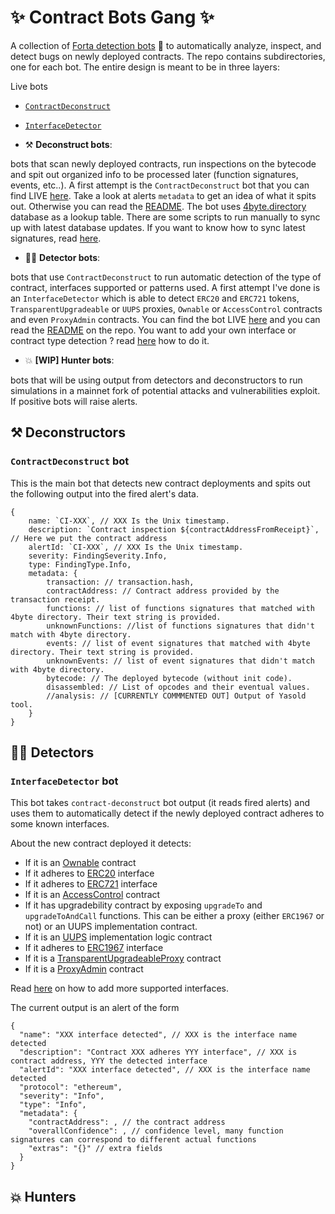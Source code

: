 # :sparkles: Contract Bots Gang :sparkles: 

A collection of [Forta detection bots](https://docs.forta.network/en/latest/quickstart/) :robot: to automatically analyze, inspect, and detect bugs on newly deployed contracts. The repo contains subdirectories, one for each bot. The entire design is meant to be in three layers:

Live bots
- [`ContractDeconstruct`](https://explorer.forta.network/agent/0x9703bb3bf08bc89e6d0fd273fa995c32f75e8998c314bafdafcfe2491678f083)
- [`InterfaceDetector`](https://explorer.forta.network/agent/0xf75be156b17977784d5f4bfd7a2d3b06f412b7cb6bb71fdf79a75725bf7b01e9)

- :hammer_and_pick: **Deconstruct bots**: 

bots that scan newly deployed contracts, run inspections on the bytecode and spit out organized info to be processed later (function signatures, events, etc..). A first attempt is the `ContractDeconstruct` bot that you can find LIVE [here](https://explorer.forta.network/agent/0x9703bb3bf08bc89e6d0fd273fa995c32f75e8998c314bafdafcfe2491678f083). Take a look at alerts `metadata` to get an idea of what it spits out. Otherwise you can read the [README](https://github.com/OpenZeppelin/contract-bots-gang/tree/master/contract-deconstruct#contractdeconstruct). The bot uses [4byte.directory](https://www.4byte.directory/) database as a lookup table.  There are some scripts to run manually to sync up with latest database updates. If you want to know how to sync latest signatures, read [here](https://github.com/OpenZeppelin/contract-bots-gang/tree/master/contract-deconstruct#sync-with-4byte-directory).

- :male_detective: **Detector bots**: 

bots that use `ContractDeconstruct` to run automatic detection of the type of contract, interfaces supported or patterns used. A first attempt I've done is an `InterfaceDetector` which is able to detect `ERC20` and `ERC721` tokens, `TransparentUpgradeable` or `UUPS` proxies, `Ownable` or `AccessControl` contracts and even `ProxyAdmin` contracts.  You can find the bot LIVE [here](https://explorer.forta.network/agent/0xf75be156b17977784d5f4bfd7a2d3b06f412b7cb6bb71fdf79a75725bf7b01e9) and you can read the [README]() on the repo. You want to add your own interface or contract type detection ? read [here](https://github.com/OpenZeppelin/contract-bots-gang/tree/master/interface-detector#interface-detector) how to do it.

- :boom: **[WIP] Hunter bots**: 

bots that will be using output from detectors and deconstructors to run simulations in a mainnet fork of potential attacks and vulnerabilities exploit. If positive  bots will raise alerts.

## :hammer_and_pick: Deconstructors

### `ContractDeconstruct` bot

This is the main bot that detects new contract deployments and spits out the following output into the fired alert's data.

```
{
    name: `CI-XXX`, // XXX Is the Unix timestamp.
    description: `Contract inspection ${contractAddressFromReceipt}`, // Here we put the contract address
    alertId: `CI-XXX`, // XXX Is the Unix timestamp.
    severity: FindingSeverity.Info,
    type: FindingType.Info,
    metadata: {
        transaction: // transaction.hash,
        contractAddress: // Contract address provided by the transaction receipt.
        functions: // list of functions signatures that matched with 4byte directory. Their text string is provided.
        unknownFunctions: //list of functions signatures that didn't match with 4byte directory.
        events: // list of event signatures that matched with 4byte directory. Their text string is provided.
        unknownEvents: // list of event signatures that didn't match with 4byte directory.
        bytecode: // The deployed bytecode (without init code).
        disassembled: // List of opcodes and their eventual values.
        //analysis: // [CURRENTLY COMMMENTED OUT] Output of Yasold tool.
    }
}
```

## :male_detective: Detectors

### `InterfaceDetector` bot

This bot takes `contract-deconstruct` bot output (it reads fired alerts) and uses them to automatically detect if the newly deployed contract adheres to some known interfaces.

About the new contract deployed it detects:

- If it is an [Ownable](https://github.com/OpenZeppelin/openzeppelin-contracts/blob/master/contracts/access/Ownable.sol) contract
- If it adheres to [ERC20](https://eips.ethereum.org/EIPS/eip-20) interface
- If it adheres to [ERC721](https://eips.ethereum.org/EIPS/eip-721) interface
- If it is an [AccessControl](https://github.com/OpenZeppelin/openzeppelin-contracts/blob/master/contracts/access/AccessControl.sol) contract
- If it has upgradebility contract by exposing `upgradeTo` and `upgradeToAndCall` functions. This can be either a proxy (either `ERC1967` or not) or an UUPS implementation contract. 
- If it is an [UUPS](https://github.com/OpenZeppelin/openzeppelin-contracts/blob/master/contracts/proxy/utils/UUPSUpgradeable.sol) implementation logic contract
- If it adheres to [ERC1967](https://eips.ethereum.org/EIPS/eip-1967) interface
- If it is a [TransparentUpgradeableProxy](https://github.com/OpenZeppelin/openzeppelin-contracts/blob/master/contracts/proxy/transparent/TransparentUpgradeableProxy.sol) contract 
- If it is a [ProxyAdmin](https://github.com/OpenZeppelin/openzeppelin-contracts/blob/master/contracts/proxy/transparent/ProxyAdmin.sol) contract

Read [here](./interface-detector/README.md#how-to-support-more-interfaces) on how to add more supported interfaces.

The current output is an alert of the form

```
{
  "name": "XXX interface detected", // XXX is the interface name detected
  "description": "Contract XXX adheres YYY interface", // XXX is contract address, YYY the detected interface
  "alertId": "XXX interface detected", // XXX is the interface name detected
  "protocol": "ethereum",
  "severity": "Info",
  "type": "Info",
  "metadata": {
    "contractAddress": , // the contract address
    "overallConfidence": , // confidence level, many function signatures can correspond to different actual functions
    "extras": "{}" // extra fields
  }
}
```

## :boom: Hunters
